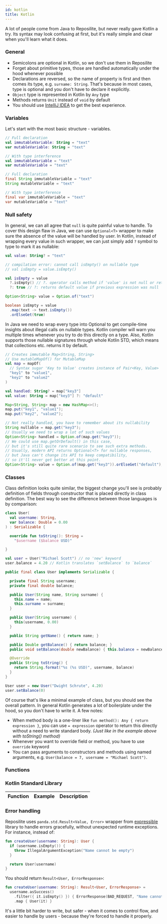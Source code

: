 ```yaml
---
id: kotlin
title: Kotlin
---
```


A lot of people come from Java to Reposilite, but never really gave Kotlin a try. 
Its syntax may look confusing at first, but it's really simple and clear when you'll learn what it does.

### General

* Semicolons are optional in Kotlin, so we don't use them in Reposilite
* Forget about primitive types, those are handled automatically under the hood whenever possible
* Declarations are reversed, 
  so the name of property is first and then comes its type,
  e.g. `surname: String`. 
  That's because in most cases, type is optional and you don't have to declare it explicitly.
* `Object` type is represented in Kotlin by `Any` type
* Methods returns `Unit` instead of `void` by default
* You should use [IntelliJ IDEA](https://www.jetbrains.com/idea/) to get the best experience.

### Variables
Let's start with the most basic structure - variables.

<CodeVariants>
  <CodeVariant name="Kotlin">

```kotlin
// Full declaration
val immutableVariable: String = "text"
var mutableVariable: String = "text"

// With type interference
val immutableVariable = "text"
var mutableVariable = "text"
```

  </CodeVariant>
  <CodeVariant name="Java">

```java
// Full declaration
final String immutableVariable = "text"
String mutableVariable = "text"

// With type interference
final var immutableVariable = "text"
var mutableVariable = "text"
```

  </CodeVariant>
</CodeVariants>

### Null safety
In general, we can all agree that `null` is quite painful value to handle.
To cover this design flaw in Java, 
we can use `Optional<T>` wrapper to make sure the absence of the value will be handled by user.
In Kotlin, instead of wrapping every value in such wrapper,
we can just simply add `?` symbol to type to mark it as nullable:

<CodeVariants>
  <CodeVariant name="Kotlin">

```kotlin
val value: String? = "text"

// compilation error: cannot call isEmpty() on nullable type
// val isEmpty = value.isEmpty()

val isEmpty = value
  ?.isEmpty() // ?. operator calls method if 'value' is not null or returns null
  ?: true // ?: returns default value if previous expression was null
```

  </CodeVariant>
  <CodeVariant name="Java">

```java
Option<String> value = Option.of("text")

boolean isEmpty = value
  .map(text -> text.isEmpty())
  .orElseGet(true)
```

  </CodeVariant>
</CodeVariants>

In Java we need to wrap every type into Optional to get compile-time insights about illegal calls on nullable types.
Kotlin compiler will warn you multiple times whenever you try to do this directly on a type.
Also, Kotlin supports those nullable signatures through whole Kotlin STD, 
which means that collections etc. returns it by default.

<CodeVariants>
  <CodeVariant name="Kotlin">

```kotlin
// Creates immutable Map<String, String>
// Use mutableMapOf() for MutableMap
val map = mapOf(
  // Syntax sugar 'Key to Value' creates instance of Pair<Key, Value>
  "key1" to "value1",
  "key2" to "value2"
)

val handled: String? = map["key3"]
val value: String = map["key3"] ?: "default"
```

  </CodeVariant>
  <CodeVariant name="Java">

```java
Map<String, String> map = new HashMap<>();
map.put("key1", "value1");
map.put("key2", "value2");

// Not really handled, you have to remember about its nullability
String nullable = map.get("key3"); 
// Usually we need to wrap a lot of such values 
Option<String> handled = Option.of(map.get("key3"));
// We could use map.getOrDefault() in this case, 
// but it's still quite rare scenario to see such extra methods.
// Usually, modern API returns Optional<T> for nullable responses, 
// but Java can't change its API to keep compatibility, 
// so it'll never get better at this point.
Option<String> value = Option.of(map.get("key3")).orElseGet("default");
```

  </CodeVariant>
</CodeVariants>

### Classes
Class definition looks quite similar,
the biggest change you'll see is probably definition of fields through constructor that is placed directly in class definition. 
The best way to see the difference between those languages is by comparison:

<CodeVariants>
  <CodeVariant name="Kotlin">

```kotlin
class User(
  val username: String,
  var balance: Double = 0.00
) : Serializable {

  override fun toString(): String =
    "$username ($balance USD)"

}

val user = User("Michael Scott") // no 'new' keyword
user.balance = 4.20 // Kotlin translates `setBalance` to `balance`
```

  </CodeVariant>
  <CodeVariant name="Java">

```java
public final class User implements Serializable {

  private final String username;
  private final double balance;

  public User(String name, String surname) {
    this.name = name;
    this.surname = surname;
  }

  public User(String username) {
    this(username, 0.00)
  }

  public String getName() { return name; }

  public Double getBalance() { return balance; }
  public void setBalance(double newBalance) { this.balance = newBalance; }

  @Override
  public String toString() {
    return String.format("%s (%s USD)", username, balance)
  }
}

User user = new User("Dwight Schrute", 4.20)
user.setBalance(0)
```

  </CodeVariant>
</CodeVariants>

Of course that's like a minimal example of class, 
but you should see the overall pattern.
In general Kotlin generates a lot of boilerplate under the hood, so you don't have to write it.
A few notes:

* When method body is a one-liner like `fun method(): Any { return expression }`, 
  you can use `= expression` operator to return this directly without a need to write standard body. 
  _(Just like in the example above with toString() method)_
* Whenever you want to override field or method, you have to use `override` keyword
* You can pass arguments to constructors and methods using named arguments, 
  e.g. `User(balance = 7, username = "Michael Scott")`.

### Functions

### Kotlin Standard Library

| Function | Example | Description |
| :--: | :--: | :--: |

### Error handling
Reposilite uses `panda.std.Result<Value, Error>` wrapper from [expressible](https://github.com/panda-lang/expressible) 
library to handle errors gracefully, without unexpected runtime exceptions. 
For instance, instead of:

```kotlin
fun createUser(username: String): User {
  if (username.isEmpty()) {
    throw IllegalArgumentException("Name cannot be empty")
  }

  return User(username)
}
```

You should return `Result<User, ErrorResponse>`: 

```kotlin
fun createUser(username: String): Result<User, ErrorResponse> =
  username.asSuccess()
    .filter({ it.isEmpty() }) { ErrorResponse(BAD_REQUEST, "Name cannot be empty") }
    .map { User(it) }
```

It's a little bit harder to write, 
but safer - when it comes to control flow,
and easier to handle by users - 
because they're forced to handle it properly.